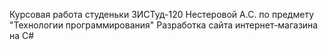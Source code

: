 Курсовая работа студеньки ЗИСТуд-120 Нестеровой А.С. по предмету "Технологии программирования"
Разработка сайта интернет-магазина на C#
